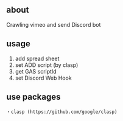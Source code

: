 ## about

Crawling vimeo and send Discord bot

## usage
1. add spread sheet
2. set ADD script (by clasp)
3. get GAS scriptId
4. set Discord Web Hook

## use packages
```
・clasp (https://github.com/google/clasp)
```




